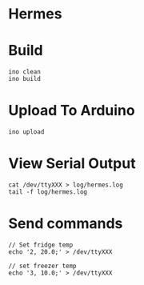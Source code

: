 Hermes
======

# Build

    ino clean
    ino build

# Upload To Arduino

    ino upload

# View Serial Output

    cat /dev/ttyXXX > log/hermes.log
    tail -f log/hermes.log

# Send commands

    // Set fridge temp
    echo '2, 20.0;' > /dev/ttyXXX

    // set freezer temp
    echo '3, 10.0;' > /dev/ttyXXX
